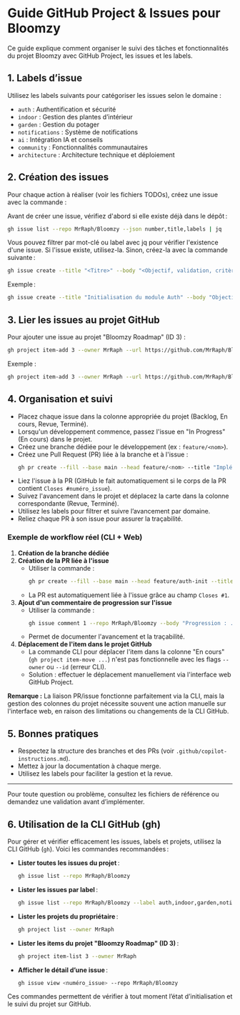 # Guide GitHub Project & Issues pour Bloomzy

Ce guide explique comment organiser le suivi des tâches et fonctionnalités du projet Bloomzy avec GitHub Project, les issues et les labels.

## 1. Labels d’issue

Utilisez les labels suivants pour catégoriser les issues selon le domaine :
- `auth` : Authentification et sécurité
- `indoor` : Gestion des plantes d’intérieur
- `garden` : Gestion du potager
- `notifications` : Système de notifications
- `ai` : Intégration IA et conseils
- `community` : Fonctionnalités communautaires
- `architecture` : Architecture technique et déploiement

## 2. Création des issues

Pour chaque action à réaliser (voir les fichiers TODOs), créez une issue avec la commande :

Avant de créer une issue, vérifiez d'abord si elle existe déjà dans le dépôt :
```zsh
gh issue list --repo MrRaph/Bloomzy --json number,title,labels | jq
```
Vous pouvez filtrer par mot-clé ou label avec jq pour vérifier l'existence d'une issue.
Si l'issue existe, utilisez-la. Sinon, créez-la avec la commande suivante :
```sh
gh issue create --title "<Titre>" --body "<Objectif, validation, critères>" --label "<domaine>"
```
Exemple :
```sh
gh issue create --title "Initialisation du module Auth" --body "Objectif : Structure de base, endpoints REST, modèles DB.\nValidation : Tests unitaires sur la création d’utilisateur.\nCritères : TDD, documentation, PR sur branche dédiée." --label "auth"
```

## 3. Lier les issues au projet GitHub

Pour ajouter une issue au projet "Bloomzy Roadmap" (ID 3) :

```sh
gh project item-add 3 --owner MrRaph --url https://github.com/MrRaph/Bloomzy/issues/<numéro>
```
Exemple :
```sh
gh project item-add 3 --owner MrRaph --url https://github.com/MrRaph/Bloomzy/issues/1
```

## 4. Organisation et suivi

- Placez chaque issue dans la colonne appropriée du projet (Backlog, En cours, Revue, Terminé).
- Lorsqu'un développement commence, passez l'issue en "In Progress" (En cours) dans le projet.
- Créez une branche dédiée pour le développement (ex : `feature/<nom>`).
- Créez une Pull Request (PR) liée à la branche et à l'issue :
  ```sh
  gh pr create --fill --base main --head feature/<nom> --title "Implémentation : ..." --body "Closes #numéro_issue"
  ```
- Liez l'issue à la PR (GitHub le fait automatiquement si le corps de la PR contient `Closes #numéro_issue`).
- Suivez l'avancement dans le projet et déplacez la carte dans la colonne correspondante (Revue, Terminé).
- Utilisez les labels pour filtrer et suivre l’avancement par domaine.
- Reliez chaque PR à son issue pour assurer la traçabilité.

### Exemple de workflow réel (CLI + Web)

1. **Création de la branche dédiée**
2. **Création de la PR liée à l'issue**
   - Utiliser la commande :
     ```zsh
     gh pr create --fill --base main --head feature/auth-init --title "Implémentation : Initialisation du module Auth" --body "Closes #1\nStructure backend Flask, endpoints Auth, tests TDD, Makefile, documentation et bonnes pratiques."
     ```
   - La PR est automatiquement liée à l'issue grâce au champ `Closes #1`.
3. **Ajout d'un commentaire de progression sur l'issue**
   - Utiliser la commande :
     ```zsh
     gh issue comment 1 --repo MrRaph/Bloomzy --body "Progression : ..."
     ```
   - Permet de documenter l'avancement et la traçabilité.
4. **Déplacement de l'item dans le projet GitHub**
   - La commande CLI pour déplacer l'item dans la colonne "En cours" (`gh project item-move ...`) n'est pas fonctionnelle avec les flags `--owner` ou `--id` (erreur CLI).
   - Solution : effectuer le déplacement manuellement via l'interface web GitHub Project.

**Remarque :**
La liaison PR/issue fonctionne parfaitement via la CLI, mais la gestion des colonnes du projet nécessite souvent une action manuelle sur l'interface web, en raison des limitations ou changements de la CLI GitHub.

## 5. Bonnes pratiques

- Respectez la structure des branches et des PRs (voir `.github/copilot-instructions.md`).
- Mettez à jour la documentation à chaque merge.
- Utilisez les labels pour faciliter la gestion et la revue.

---

Pour toute question ou problème, consultez les fichiers de référence ou demandez une validation avant d’implémenter.


## 6. Utilisation de la CLI GitHub (gh)

Pour gérer et vérifier efficacement les issues, labels et projets, utilisez la CLI GitHub (`gh`). Voici les commandes recommandées :

- **Lister toutes les issues du projet** :
  ```zsh
  gh issue list --repo MrRaph/Bloomzy
  ```
- **Lister les issues par label** :
  ```zsh
  gh issue list --repo MrRaph/Bloomzy --label auth,indoor,garden,notifications,ai,community,architecture
  ```
- **Lister les projets du propriétaire** :
  ```zsh
  gh project list --owner MrRaph
  ```
- **Lister les items du projet "Bloomzy Roadmap" (ID 3)** :
  ```zsh
  gh project item-list 3 --owner MrRaph
  ```
- **Afficher le détail d’une issue** :
  ```zsh
  gh issue view <numéro_issue> --repo MrRaph/Bloomzy
  ```

Ces commandes permettent de vérifier à tout moment l’état d’initialisation et le suivi du projet sur GitHub.
